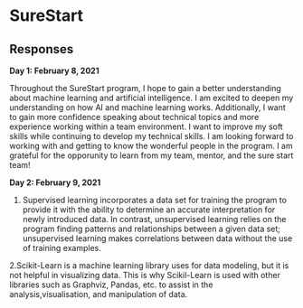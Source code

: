 # SureStart

## Responses
**Day 1: February 8, 2021**

Throughout the SureStart program, I hope to gain a better understanding about machine learning and artificial intelligence. I am excited to deepen my understanding on how AI and machine learning works. Additionally, I want to gain more confidence speaking about technical topics and more experience working within a team environment. I want to improve my soft skills while continuing to develop my technical skills. I am looking forward to working with and getting to know the wonderful people in the program. I am grateful for the opporunity to learn from my team, mentor, and the sure start team!

**Day 2: February 9, 2021**
1. Supervised learning incorporates a data set for training the program to provide it with the ability to determine an accurate interpretation for newly introduced data. In contrast, unsupervised learning relies on the program finding patterns and relationships between a given data set; unsupervised learning makes correlations between data without the use of training examples.

2.Scikit-Learn is a machine learning library uses for data modeling, but it is not helpful in visualizing data. This is why Scikil-Learn is used with other libraries such as Graphviz, Pandas, etc. to assist in the analysis,visualisation, and manipulation of data.
